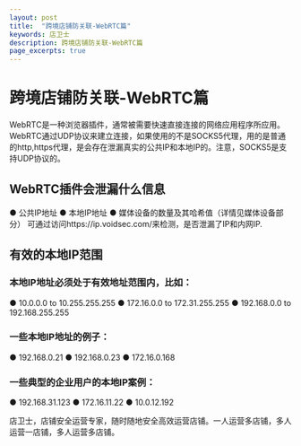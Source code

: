 ```yaml
---
layout: post
title:  "跨境店铺防关联-WebRTC篇"
keywords: 店卫士
description: 跨境店铺防关联-WebRTC篇
page_excerpts: true
---
```

# 跨境店铺防关联-WebRTC篇
WebRTC是一种浏览器插件，通常被需要快速直接连接的网络应用程序所应用。WebRTC通过UDP协议来建立连接，如果使用的不是SOCKS5代理，用的是普通的http,https代理，是会存在泄漏真实的公共IP和本地IP的。注意，SOCKS5是支持UDP协议的。
## WebRTC插件会泄漏什么信息
● 公共IP地址
● 本地IP地址
● 媒体设备的数量及其哈希值（详情见媒体设备部分）
可通过访问https://ip.voidsec.com/来检测，是否泄漏了IP和内网IP.
## 有效的本地IP范围
### 本地IP地址必须处于有效地址范围内，比如：
● 10.0.0.0 to 10.255.255.255
● 172.16.0.0 to 172.31.255.255
● 192.168.0.0 to 192.168.255.255
### 一些本地IP地址的例子：
● 192.168.0.21
● 192.168.0.23
● 172.16.0.168
### 一些典型的企业用户的本地IP案例：
● 192.168.31.123
● 172.16.11.22
● 10.0.12.192

店卫士，店铺安全运营专家，随时随地安全高效运营店铺。一人运营多店铺，多人运营一店铺，多人运营多店铺。

